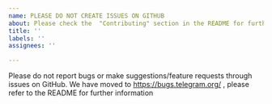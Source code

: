 ```yaml
---
name: PLEASE DO NOT CREATE ISSUES ON GITHUB
about: Please check the  "Contributing" section in the README for further details 
title: ''
labels: ''
assignees: ''

---
```

Please do not report bugs or make suggestions/feature requests through issues on GitHub. We have moved to https://bugs.telegram.org/ , please refer to the README for further information
